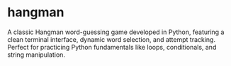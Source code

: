 # hangman
A classic Hangman word-guessing game developed in Python, featuring a clean terminal interface, dynamic word selection, and attempt tracking. Perfect for practicing Python fundamentals like loops, conditionals, and string manipulation.
